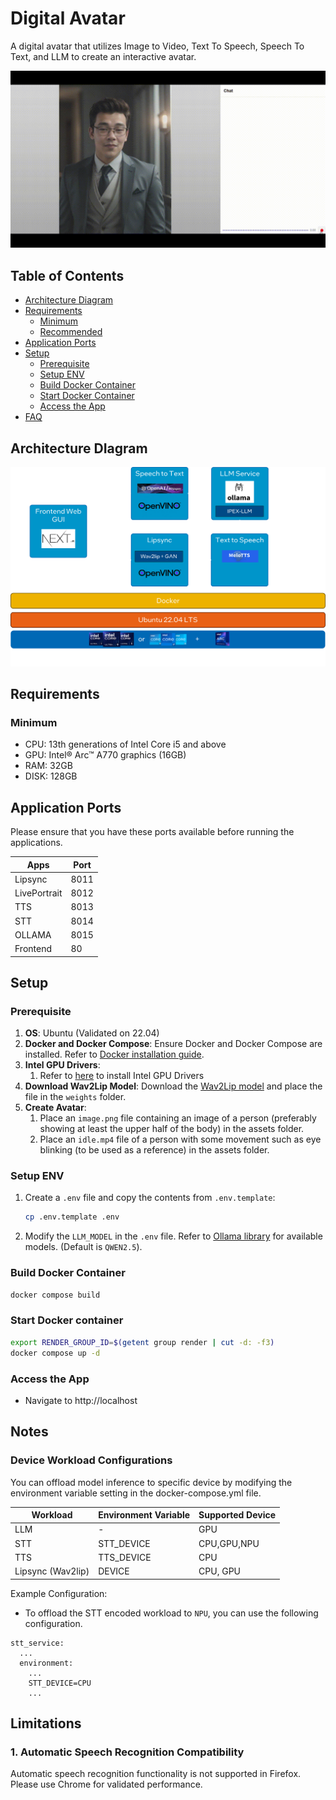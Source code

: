 # Digital Avatar

A digital avatar that utilizes Image to Video, Text To Speech, Speech To Text, and LLM to create an interactive avatar.

![Demo](./docs/demo.gif)


## Table of Contents
- [Architecture Diagram](#requirements)
- [Requirements](#requirements)
  - [Minimum](#minimum)
  - [Recommended](#recommended)
- [Application Ports](#application-ports)
- [Setup](#setup)
  - [Prerequisite](#prerequisite)
  - [Setup ENV](#setup-env)
  - [Build Docker Container](#build-docker-container)
  - [Start Docker Container](#start-docker-container)
  - [Access the App](#access-the-app)
- [FAQ](#faq)

## Architecture DIagram
![Archictecture Diagram](./docs/architecture.png)

## Requirements

### Minimum
- CPU: 13th generations of Intel Core i5 and above
- GPU: Intel® Arc™ A770 graphics (16GB)
- RAM: 32GB
- DISK: 128GB

## Application Ports
Please ensure that you have these ports available before running the applications.

| Apps         | Port |
|--------------|------|
| Lipsync      | 8011 |
| LivePortrait | 8012 |
| TTS          | 8013 |
| STT          | 8014 |
| OLLAMA       | 8015 |
| Frontend     | 80   |

## Setup

### Prerequisite
1. **OS**: Ubuntu (Validated on 22.04)
1. **Docker and Docker Compose**: Ensure Docker and Docker Compose are installed. Refer to [Docker installation guide](https://docs.docker.com/engine/install/).
1. **Intel GPU Drivers**:
    1. Refer to [here](../../../README.md#gpu) to install Intel GPU Drivers
1. **Download Wav2Lip Model**: Download the [Wav2Lip model](https://iiitaphyd-my.sharepoint.com/:u:/g/personal/radrabha_m_research_iiit_ac_in/EdjI7bZlgApMqsVoEUUXpLsBxqXbn5z8VTmoxp55YNDcIA?e=n9ljGW) and place the file in the `weights` folder.
1. **Create Avatar**:
    1. Place an `image.png` file containing an image of a person (preferably showing at least the upper half of the body) in the assets folder.
    2. Place an `idle.mp4` file of a person with some movement such as eye blinking (to be used as a reference) in the assets folder.

### Setup ENV
1. Create a `.env` file and copy the contents from `.env.template`:
    ```bash
    cp .env.template .env
    ```
2. Modify the `LLM_MODEL` in the `.env` file. Refer to [Ollama library](https://ollama.com/library) for available models. (Default is `QWEN2.5`).

### Build Docker Container
```bash
docker compose build
```

### Start Docker container
```bash
export RENDER_GROUP_ID=$(getent group render | cut -d: -f3)
docker compose up -d
```

### Access the App
- Navigate to http://localhost

## Notes
### Device Workload Configurations
You can offload model inference to specific device by modifying the environment variable setting in the docker-compose.yml file.

| Workload             | Environment Variable |Supported Device         | 
|----------------------|----------------------|-------------------------|
| LLM                  |            -         |        GPU              |
| STT                  | STT_DEVICE           | CPU,GPU,NPU             | 
| TTS                  | TTS_DEVICE           | CPU                     |
| Lipsync (Wav2lip)    | DEVICE               | CPU, GPU                |

Example Configuration:

* To offload the STT encoded workload to `NPU`, you can use the following configuration.

```
stt_service:
  ...
  environment:
    ...
    STT_DEVICE=CPU
    ...
```

## Limitations
### 1. Automatic Speech Recognition Compatibility
Automatic speech recognition functionality is not supported in Firefox. Please use Chrome for validated performance.
